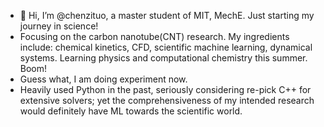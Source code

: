 - 👋 Hi, I’m @chenzituo, a master student of MIT, MechE. Just starting my journey in science!
- Focusing on the carbon nanotube(CNT) research. My ingredients include: chemical kinetics, CFD, scientific machine learning, dynamical systems. Learning physics and computational chemistry this summer. Boom!
- Guess what, I am doing experiment now.
- Heavily used Python in the past, seriously considering re-pick C++ for extensive solvers; yet the comprehensiveness of my intended research would definitely have ML towards the scientific world.

<!---
chenzituo/chenzituo is a ✨ special ✨ repository because its `README.md` (this file) appears on your GitHub profile.
You can click the Preview link to take a look at your changes.
--->
